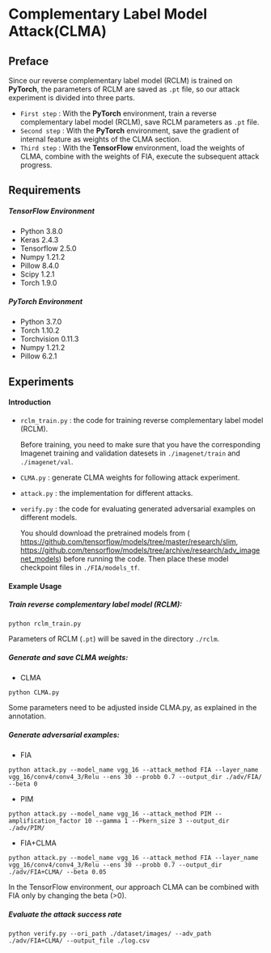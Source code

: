 # Complementary Label Model Attack(CLMA)

## Preface

Since our reverse complementary label model (RCLM) is trained on **PyTorch**,  the parameters of RCLM are saved as `.pt` file, so our attack experiment is divided into three parts. 

- `First step` :  With the **PyTorch** environment, train a reverse complementary label model (RCLM), save RCLM parameters as `.pt` file.
- `Second step` :  With the **PyTorch** environment, save the gradient of internal feature as weights of the CLMA section.
- `Third step` :  With the **TensorFlow** environment, load the weights of CLMA, combine with the weights of FIA, execute the subsequent attack progress.

## Requirements

##### TensorFlow Environment

- Python 3.8.0
- Keras 2.4.3
- Tensorflow 2.5.0
- Numpy 1.21.2
- Pillow 8.4.0
- Scipy 1.2.1
- Torch 1.9.0

##### PyTorch Environment

- Python 3.7.0
- Torch 1.10.2
- Torchvision 0.11.3
- Numpy 1.21.2
- Pillow 6.2.1

## Experiments

#### Introduction

- `rclm_train.py` : the code for training reverse complementary label model (RCLM).

  Before training, you need to make sure that you have the corresponding Imagenet training and validation datesets in `./imagenet/train` and `./imagenet/val`.

- `CLMA.py` : generate CLMA weights for following attack experiment.

- `attack.py` : the implementation for different attacks.

- `verify.py` : the code for evaluating generated adversarial examples on different models.

  You should download the  pretrained models from ( https://github.com/tensorflow/models/tree/master/research/slim,  https://github.com/tensorflow/models/tree/archive/research/adv_imagenet_models) before running the code. Then place these model checkpoint files in `./FIA/models_tf`.

#### Example Usage

##### Train reverse complementary label model (RCLM):

```
python rclm_train.py
```

Parameters of RCLM (`.pt`) will be saved in the directory `./rclm`.

##### Generate and save CLMA weights:

- CLMA

```
python CLMA.py
```

Some parameters need to be adjusted inside CLMA.py, as explained in the annotation.

##### Generate adversarial examples:

- FIA

```
python attack.py --model_name vgg_16 --attack_method FIA --layer_name vgg_16/conv4/conv4_3/Relu --ens 30 --probb 0.7 --output_dir ./adv/FIA/ --beta 0
```

- PIM

```
python attack.py --model_name vgg_16 --attack_method PIM --amplification_factor 10 --gamma 1 --Pkern_size 3 --output_dir ./adv/PIM/
```

- FIA+CLMA

```
python attack.py --model_name vgg_16 --attack_method FIA --layer_name vgg_16/conv4/conv4_3/Relu --ens 30 --probb 0.7 --output_dir ./adv/FIA+CLMA/ --beta 0.05
```

In the TensorFlow environment, our approach CLMA can be combined with FIA only by changing the beta (>0).

##### Evaluate the attack success rate

```
python verify.py --ori_path ./dataset/images/ --adv_path ./adv/FIA+CLMA/ --output_file ./log.csv
```

